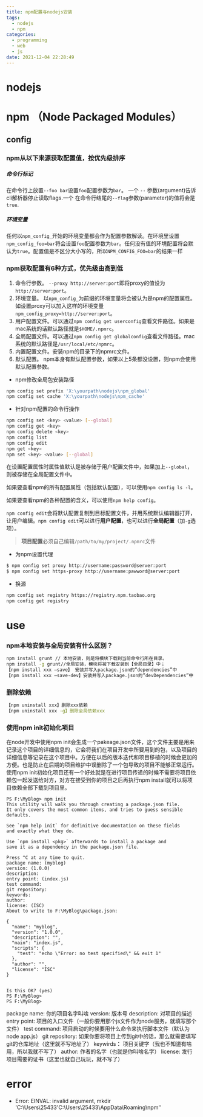 ```yaml
---
title: npm配置与nodejs安装
tags:
  - nodejs
  - npm
categories:
  - programming
  - web
  - js
date: 2021-12-04 22:28:49
---
```


# nodejs



# npm （Node Packaged Modules）

## config

### npm从以下来源获取配置值，按优先级排序

##### 命令行标记

在命令行上放置`--foo bar`设置`foo`配置参数为`bar`。 一个 `--` 参数(argument)告诉cli解析器停止读取flags.一个 在命令行结尾的`--flag`参数(parameter)的值将会是`true`.

##### 环境变量

任何以`npm_config_`开始的环境变量都会作为配置参数解读。在环境里设置`npm_config_foo=bar`将会设置`foo`配置参数为`bar`。任何没有值的环境配置将会默认为`true`。配置值是不区分大小写的，所以`NPM_CONFIG_FOO=bar`的结果一样

### npm获取配置有6种方式，优先级由高到低

1. 命令行参数。 `--proxy http://server:port`即将proxy的值设为`http://server:port`。
2. 环境变量。 以`npm_config_`为前缀的环境变量将会被认为是npm的配置属性。如设置proxy可以加入这样的环境变量`npm_config_proxy=http://server:port`。
3. 用户配置文件。可以通过`npm config get userconfig`查看文件路径。如果是mac系统的话默认路径就是`$HOME/.npmrc`。
4. 全局配置文件。可以通过`npm config get globalconfig`查看文件路径。mac系统的默认路径是`/usr/local/etc/npmrc`。
5. 内置配置文件。安装npm的目录下的npmrc文件。
6. 默认配置。 npm本身有默认配置参数，如果以上5条都没设置，则npm会使用默认配置参数。

- npm修改全局包安装路径

```bash
npm config set prefix 'X:\yourpath\nodejs\npm_global'
npm config set cache 'X:\yourpath\nodejs\npm_cache'
```

- 针对npm配置的命令行操作

```bash
npm config set <key> <value> [--global]
npm config get <key>
npm config delete <key>
npm config list
npm config edit
npm get <key>
npm set <key> <value> [--global]
```

在设置配置属性时属性值默认是被存储于用户配置文件中，如果加上`--global`，则被存储在全局配置文件中。

如果要查看npm的所有配置属性（包括默认配置），可以使用`npm config ls -l`。

如果要查看npm的各种配置的含义，可以使用`npm help config`。

`npm config edit`会将默认配置复制到目标配置文件，并用系统默认编辑器打开，让用户编辑。`npm config edit`可以进行**用户配置**，也可以进行**全局配置**（加`-g`选项）。

> **项目配置**必须自己编辑`/path/to/my/project/.npmrc`文件

- 为npm设置代理

```bash
$ npm config set proxy http://username:password@server:port
$ npm config set https-proxy http://username:pawword@server:port
```

- 换源

```bash
npm config set registry https://registry.npm.taobao.org
npm config get registry
```

# use

### npm本地安装与全局安装有什么区别？

```bash
npm install grunt // 本地安装，则是将模块下载到当前命令行所在目录。
npm install -g grunt//全局安装，模块将被下载安装到【全局目录】中；
【npm install xxx –save】 安装并写入package.json的”dependencies”中
【npm install xxx –save-dev】安装并写入package.json的”devDependencies”中
```

### 删除依赖

```bash
【npm uninstall xxx】删除xxx依赖
【npm uninstall xxx -g】删除全局依赖xxx
```

### 使用npm init初始化项目

在node开发中使用npm init会生成一个pakeage.json文件，这个文件主要是用来记录这个项目的详细信息的，它会将我们在项目开发中所要用到的包，以及项目的详细信息等记录在这个项目中。方便在以后的版本迭代和项目移植的时候会更加的方便。也是防止在后期的项目维护中误删除了一个包导致的项目不能够正常运行。使用npm init初始化项目还有一个好处就是在进行项目传递的时候不需要将项目依赖包一起发送给对方，对方在接受到你的项目之后再执行npm install就可以将项目依赖全部下载到项目里。

```shell
PS F:\MyBlog> npm init
This utility will walk you through creating a package.json file.
It only covers the most common items, and tries to guess sensible defaults.

See `npm help init` for definitive documentation on these fields
and exactly what they do.

Use `npm install <pkg>` afterwards to install a package and
save it as a dependency in the package.json file.

Press ^C at any time to quit.
package name: (myblog)
version: (1.0.0)
description:
entry point: (index.js)
test command:
git repository:
keywords:
author:
license: (ISC)
About to write to F:\MyBlog\package.json:

{
  "name": "myblog",
  "version": "1.0.0",
  "description": "",
  "main": "index.js",
  "scripts": {
    "test": "echo \"Error: no test specified\" && exit 1"
  },
  "author": "",
  "license": "ISC"
}


Is this OK? (yes)
PS F:\MyBlog>
PS F:\MyBlog>
```

package name:                      你的项目名字叫啥
version:                          版本号
description:                       对项目的描述
entry point:                      项目的入口文件（一般你要用那个js文件作为node服务，就填写那个文件）
test command:                     项目启动的时候要用什么命令来执行脚本文件（默认为node app.js）
git repository:                    如果你要将项目上传到git中的话，那么就需要填写git的仓库地址（这里就不写地址了）
keywirds：                       项目关键字（我也不知道有啥用，所以我就不写了）
author:                         作者的名字（也就是你叫啥名字）
license:                        发行项目需要的证书（这里也就自己玩玩，就不写了）



# error

- Error: EINVAL: invalid argument, mkdir 'C:\Users\25433\'C:\Users\25433\AppData\Roaming\npm''



